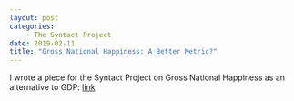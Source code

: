 ```yaml
---
layout: post
categories:
    - The Syntact Project
date: 2019-02-11
title: "Gross National Happiness: A Better Metric?"
---
```


I wrote a piece for the Syntact Project on Gross National Happiness as an alternative to GDP:
[link](http://www.syntactproject.com/2019/02/11/gross-national-happiness.html)
